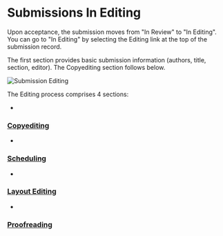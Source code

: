 # Submissions In Editing

Upon acceptance, the submission moves from "In Review" to "In Editing". You can go to "In Editing" by selecting the Editing link at the top of the submission record.

The first section provides basic submission information (authors, title, section, editor). The Copyediting section follows below.

![Submission Editing](images/chapter8/section_16.png)


The Editing process comprises 4 sections:

*
### [Copyediting](https://docs.pkp.sfu.ca/learning-ojs-2/en/in_editing_copyediting)


*
### [Scheduling](https://docs.pkp.sfu.ca/learning-ojs-2/en/scheduling)


*
### [Layout Editing](https://docs.pkp.sfu.ca/learning-ojs-2/en/layout_editing)


*
### [Proofreading](https://docs.pkp.sfu.ca/learning-ojs-2/en/in_editing_proofreading)

